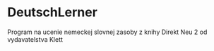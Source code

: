 # DeutschLerner

Program na ucenie nemeckej slovnej zasoby z knihy Direkt Neu 2 od vydavatelstva Klett

